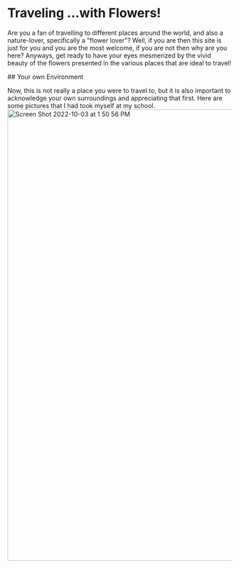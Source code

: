 # Traveling ...with Flowers!
<p> Are you a fan of travelling to different places around the world, and also a nature-lover, specifically a "flower lover"? Well, if you are then this site is just for you and you are the most welcome, if you are not then why are you here? Anyways, get ready to have your eyes mesmerized by the vivid beauty of the flowers presented in the various places that are ideal to travel! </p>
## Your own Environment
<p> Now, this is not really a place you were to travel to, but it is also important to acknowledge your own surroundings and appreciating that first. Here are some pictures that I had took myself at my school. 
<img width="1016" alt="Screen Shot 2022-10-03 at 1 50 56 PM" src="https://user-images.githubusercontent.com/114503098/193682050-aa407a94-2780-4225-8dd7-f2da10268545.png">
